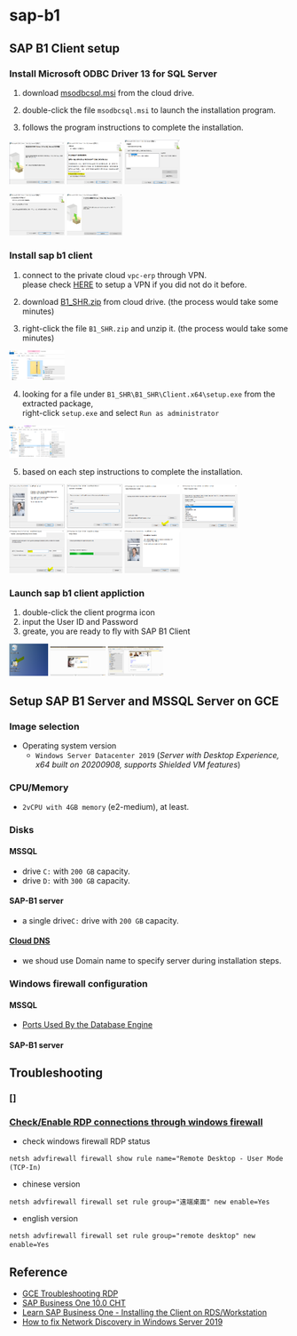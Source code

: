 # sap-b1

## SAP B1 Client setup
### Install Microsoft ODBC Driver 13 for SQL Server 
1. download [msodbcsql.msi](https://drive.google.com/file/d/1aaKjcsxlMgPjUMTmNnhMCvczeuN3sTZA/view?usp=sharing) from the cloud drive.

2. double-click the file `msodbcsql.msi` to launch the installation program.

3. follows the program instructions to complete the installation.

<img src="https://github.com/MRLIVING/sap-b1/blob/master/doc/img/odoc_driver_setup_flow1.png" width="100" /> <img src="https://github.com/MRLIVING/sap-b1/blob/master/doc/img/odoc_driver_setup_flow2.png" width="100" /> <img src="https://github.com/MRLIVING/sap-b1/blob/master/doc/img/odoc_driver_setup_flow3.png" width="100" />

<img src="https://github.com/MRLIVING/sap-b1/blob/master/doc/img/odoc_driver_setup_flow4.png" width="100" /> <img src="https://github.com/MRLIVING/sap-b1/blob/master/doc/img/odoc_driver_setup_flow5.png" width="100" />


### Install sap b1 client 
1. connect to the private cloud `vpc-erp` through VPN.  
   please check [HERE](https://github.com/MRLIVING/vpn) to setup a VPN if you did not do it before.  

2. download [B1_SHR.zip](https://drive.google.com/file/d/1AVRcRGTCOk-jzGeX_dU57dYC0th_rrnL/view?usp=sharing) from cloud drive. (the process would take some minutes) 

3. right-click the file `B1_SHR.zip` and unzip it. (the process would take some minutes)
<img src="https://github.com/MRLIVING/sap-b1/blob/master/doc/img/sapb1_client_unzip_package.png" width="100" />

4. looking for a file under `B1_SHR\B1_SHR\Client.x64\setup.exe` from the extracted package,   
   right-click `setup.exe` and select `Run as administrator`
<img src="https://github.com/MRLIVING/sap-b1/blob/master/doc/img/sapb1_client_setup_runasadmin.png" width="100" />

5. based on each step instructions to complete the installation.

<img src="https://github.com/MRLIVING/sap-b1/blob/master/doc/img/sapb1_client_setup_flow1.png" width="100" /> <img src="https://github.com/MRLIVING/sap-b1/blob/master/doc/img/sapb1_client_setup_flow2.png" width="100" /> <img src="https://github.com/MRLIVING/sap-b1/blob/master/doc/img/sapb1_client_setup_flow3.PNG" width="100" /> <img src="https://github.com/MRLIVING/sap-b1/blob/master/doc/img/sapb1_client_setup_flow4.PNG" width="100" /> <img src="https://github.com/MRLIVING/sap-b1/blob/master/doc/img/sapb1_client_setup_flow5.PNG" width="100" /> <img src="https://github.com/MRLIVING/sap-b1/blob/master/doc/img/sapb1_client_setup_flow6.PNG" width="100" /> <img src="https://github.com/MRLIVING/sap-b1/blob/master/doc/img/sapb1_client_setup_flow7.PNG" width="100" />


### Launch sap b1 client appliction  
1. double-click the client progrma icon
2. input the User ID and Password
3. greate, you are ready to fly with SAP B1 Client

<img src="https://github.com/MRLIVING/sap-b1/blob/master/doc/img/sapb1_client_doubleclick.PNG" width="70" /> <img src="https://github.com/MRLIVING/sap-b1/blob/master/doc/img/sapb1_client_input_id_pw.PNG" width="100" /> <img src="https://github.com/MRLIVING/sap-b1/blob/master/doc/img/sapb1_client_welcome.PNG" width="100" />



## Setup SAP B1 Server and MSSQL Server on GCE
### Image selection
* Operating system version
  * `Windows Server Datacenter 2019` (*Server with Desktop Experience, x64 built on 20200908, supports Shielded VM features*)

### CPU/Memory
* `2vCPU with 4GB memory` (e2-medium), at least.

### Disks
#### MSSQL
* drive `C:` with `200 GB` capacity.
* drive `D:` with `300 GB` capacity.

#### SAP-B1 server
* a single drive`C:` drive with `200 GB` capacity.

#### [Cloud DNS](https://console.cloud.google.com/net-services/dns)
* we shoud use Domain name to specify server during installation steps.

### Windows firewall configuration 
#### MSSQL
* [Ports Used By the Database Engine](https://docs.microsoft.com/en-us/sql/sql-server/install/configure-the-windows-firewall-to-allow-sql-server-access?view=sql-server-2016#BKMK_ssde)

#### SAP-B1 server

## Troubleshooting 
### []


### [Check/Enable RDP connections through windows firewall](https://cloud.google.com/compute/docs/troubleshooting/troubleshooting-rdp#os_configuration)

* check windows firewall RDP status
```
netsh advfirewall firewall show rule name="Remote Desktop - User Mode (TCP-In)
```

* chinese version
```
netsh advfirewall firewall set rule group="遠端桌面" new enable=Yes
```

* english version
```
netsh advfirewall firewall set rule group="remote desktop" new enable=Yes
```

## Reference
* [GCE Troubleshooting RDP](https://cloud.google.com/compute/docs/troubleshooting/troubleshooting-rdp)
* [SAP Business One 10.0 CHT](https://help.sap.com/viewer/68a2e87fb29941b5bf959a184d9c6727/10.0/zh-TW)
* [Learn SAP Business One - Installing the Client on RDS/Workstation](https://www.youtube.com/watch?v=uRwZEFS74G8)
* [How to fix Network Discovery in Windows Server 2019](https://www.youtube.com/watch?v=TCU__saEr0w)
